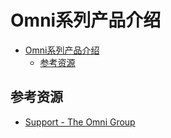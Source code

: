 # Omni系列产品介绍

<!--ts-->
* [Omni系列产品介绍](#omni系列产品介绍)
   * [参考资源](#参考资源)

<!-- Created by https://github.com/ekalinin/github-markdown-toc -->
<!-- Added by: runner, at: Sun Aug 28 14:30:19 UTC 2022 -->

<!--te-->

## 参考资源

- [Support - The Omni Group](https://support.omnigroup.com/manuals/)